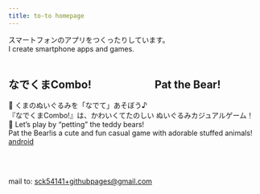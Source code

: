 ```yaml
---
title: to-to homepage
---
```


スマートフォンのアプリをつくったりしています。<br>
I create smartphone apps and games.<br><br>


## なでくまCombo!　　　　　　Pat the Bear!
  🧸 くまのぬいぐるみを「なでて」あそぼう♪<br>
  『なでくまCombo!』は、かわいくてたのしい ぬいぐるみカジュアルゲーム！<br>
  🧸 Let’s play by “petting” the teddy bears!<br>
  Pat the Bear!is a cute and fun casual game with adorable stuffed animals!<br>
[android](https://play.google.com/store/apps/details?id=com.toto.NadekumaCombo)

<br>
<br>

mail to: sck54141+githubpages@gmail.com
